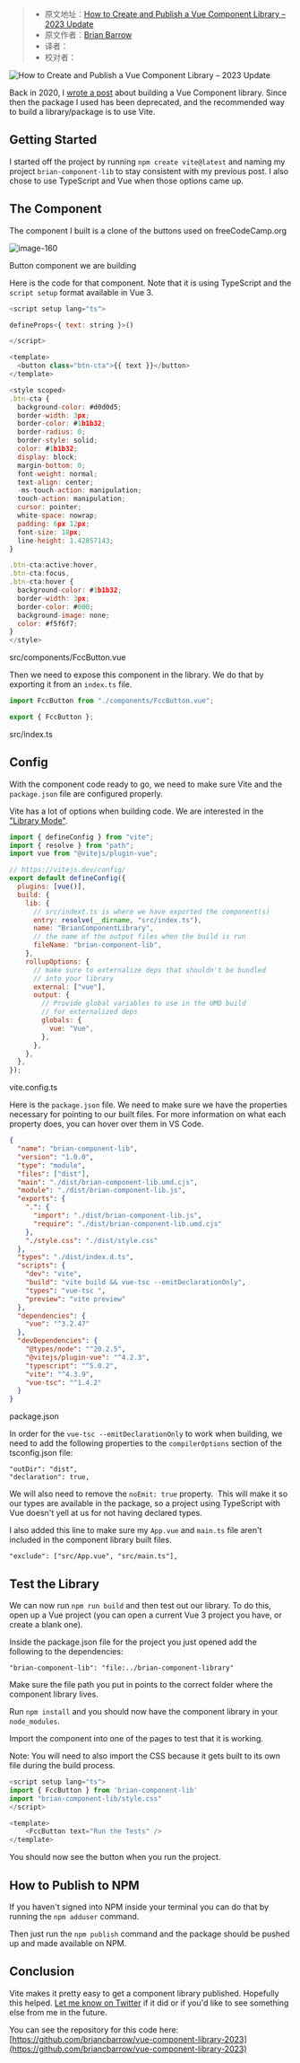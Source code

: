 > -  原文地址：[How to Create and Publish a Vue Component Library – 2023 Update](https://www.freecodecamp.org/news/how-to-create-and-publish-a-vue-component-library-update/)
> -  原文作者：[Brian Barrow](https://www.freecodecamp.org/news/author/brian/)
> -  译者：
> -  校对者：

![How to Create and Publish a Vue Component Library – 2023 Update](https://www.freecodecamp.org/news/content/images/size/w2000/2023/05/pexels-pixabay-159711.jpg)

Back in 2020, I [wrote a post](https://www.freecodecamp.org/news/how-to-create-and-publish-a-vue-component-library/) about building a Vue Component library. Since then the package I used has been deprecated, and the recommended way to build a library/package is to use Vite.

## Getting Started

I started off the project by running `npm create vite@latest` and naming my project `brian-component-lib` to stay consistent with my previous post. I also chose to use TypeScript and Vue when those options came up.

## The Component

The component I built is a clone of the buttons used on freeCodeCamp.org

![image-160](https://www.freecodecamp.org/news/content/images/2023/05/image-160.png)

Button component we are building

Here is the code for that component. Note that it is using TypeScript and the `script setup` format available in Vue 3.

```js
<script setup lang="ts">

defineProps<{ text: string }>()

</script>

<template>
  <button class="btn-cta">{{ text }}</button>
</template>

<style scoped>
.btn-cta {
  background-color: #d0d0d5;
  border-width: 3px;
  border-color: #1b1b32;
  border-radius: 0;
  border-style: solid;
  color: #1b1b32;
  display: block;
  margin-bottom: 0;
  font-weight: normal;
  text-align: center;
  -ms-touch-action: manipulation;
  touch-action: manipulation;
  cursor: pointer;
  white-space: nowrap;
  padding: 6px 12px;
  font-size: 18px;
  line-height: 1.42857143;
}

.btn-cta:active:hover,
.btn-cta:focus,
.btn-cta:hover {
  background-color: #1b1b32;
  border-width: 3px;
  border-color: #000;
  background-image: none;
  color: #f5f6f7;
}
</style>
```

src/components/FccButton.vue

Then we need to expose this component in the library. We do that by exporting it from an `index.ts` file.

```js
import FccButton from "./components/FccButton.vue";

export { FccButton };
```

src/index.ts

## Config

With the component code ready to go, we need to make sure Vite and the `package.json` file are configured properly.

Vite has a lot of options when building code. We are interested in the ["Library Mode"](https://vitejs.dev/guide/build.html#library-mode).

```js
import { defineConfig } from "vite";
import { resolve } from "path";
import vue from "@vitejs/plugin-vue";

// https://vitejs.dev/config/
export default defineConfig({
  plugins: [vue()],
  build: {
    lib: {
      // src/indext.ts is where we have exported the component(s)
      entry: resolve(__dirname, "src/index.ts"),
      name: "BrianComponentLibrary",
      // the name of the output files when the build is run
      fileName: "brian-component-lib",
    },
    rollupOptions: {
      // make sure to externalize deps that shouldn't be bundled
      // into your library
      external: ["vue"],
      output: {
        // Provide global variables to use in the UMD build
        // for externalized deps
        globals: {
          vue: "Vue",
        },
      },
    },
  },
});
```

vite.config.ts

Here is the `package.json` file. We need to make sure we have the properties necessary for pointing to our built files. For more information on what each property does, you can hover over them in VS Code.

```json
{
  "name": "brian-component-lib",
  "version": "1.0.0",
  "type": "module",
  "files": ["dist"],
  "main": "./dist/brian-component-lib.umd.cjs",
  "module": "./dist/brian-component-lib.js",
  "exports": {
    ".": {
      "import": "./dist/brian-component-lib.js",
      "require": "./dist/brian-component-lib.umd.cjs"
    },
    "./style.css": "./dist/style.css"
  },
  "types": "./dist/index.d.ts",
  "scripts": {
    "dev": "vite",
    "build": "vite build && vue-tsc --emitDeclarationOnly",
    "types": "vue-tsc ",
    "preview": "vite preview"
  },
  "dependencies": {
    "vue": "^3.2.47"
  },
  "devDependencies": {
    "@types/node": "^20.2.5",
    "@vitejs/plugin-vue": "^4.2.3",
    "typescript": "^5.0.2",
    "vite": "^4.3.9",
    "vue-tsc": "^1.4.2"
  }
}
```

package.json

In order for the `vue-tsc --emitDeclarationOnly` to work when building, we need to add the following properties to the `compilerOptions` section of the tsconfig.json file:

```
"outDir": "dist",
"declaration": true,
```

We will also need to remove the `noEmit: true` property.  This will make it so our types are available in the package, so a project using TypeScript with Vue doesn't yell at us for not having declared types.

I also added this line to make sure my `App.vue` and `main.ts` file aren't included in the component library built files.

`"exclude": ["src/App.vue", "src/main.ts"],`

## Test the Library

We can now run `npm run build` and then test out our library. To do this, open up a Vue project (you can open a current Vue 3 project you have, or create a blank one).

Inside the package.json file for the project you just opened add the following to the dependencies:

`"brian-component-lib": "file:../brian-component-library"`

Make sure the file path you put in points to the correct folder where the component library lives.

Run `npm install` and you should now have the component library in your `node_modules`.

Import the component into one of the pages to test that it is working.

Note: You will need to also import the CSS because it gets built to its own file during the build process.

```js
<script setup lang="ts">
import { FccButton } from 'brian-component-lib'
import "brian-component-lib/style.css"
</script>

<template>
    <FccButton text="Run the Tests" />
</template>
```

You should now see the button when you run the project.

## How to Publish to NPM

If you haven't signed into NPM inside your terminal you can do that by running the `npm adduser` command.

Then just run the `npm publish` command and the package should be pushed up and made available on NPM.

## Conclusion

Vite makes it pretty easy to get a component library published. Hopefully this helped. [Let me know on Twitter](https://twitter.com/the_brianb) if it did or if you'd like to see something else from me in the future.

You can see the repository for this code here: [https://github.com/briancbarrow/vue-component-library-2023](https://github.com/briancbarrow/vue-component-library-2023)